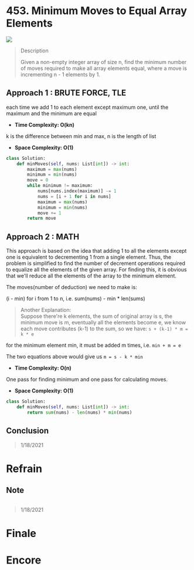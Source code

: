 # 453. Minimum Moves to Equal Array Elements

![](https://img.shields.io/badge/Difficulty-Easy-%235cb85c)

> Description
> 
> Given a non-empty integer array of size n, find the minimum number of moves required to make all array elements equal, where a move is incrementing n - 1 elements by 1.

## Approach 1 : BRUTE FORCE, TLE

each time we add 1 to each element except maximum one, until the maximum and the minimum are equal

- **Time Complexity: O(kn)**

k is the difference between min and max, n is the length of list

- **Space Complexity: O(1)**

```python
class Solution:
    def minMoves(self, nums: List[int]) -> int:
        maximum = max(nums)
        minimum = min(nums)
        move = 0
        while minimum != maximum:
            nums[nums.index(maximum)] -= 1
            nums = [i + 1 for i in nums]
            maximum = max(nums)
            minimum = min(nums)
            move += 1
        return move
```

## Approach 2 : MATH

This approach is based on the idea that adding 1 to all the elements except one is equivalent to decrementing 1 from a single element. Thus, the problem is simplified to find the number of decrement operations required to equalize all the elements of the given array. For finding this, it is obvious that we'll reduce all the elements of the array to the minimum element.

The moves(number of deduction) we need to make is:

(i - min) for i from 1 to n, i.e. sum(nums) - min * len(sums)

> Another Explanation:
​   
Suppose there're k elements, the sum of original array is s, the minimum move is m, eventually all the elements become e, we know each move contributes (k-1) to the sum, so we have: `s + (k-1) * m = k * e`

for the minimum element min, it must be added m times, i.e. `min + m = e`

The two equations above would give us `m = s - k * min`


- **Time Complexity: O(n)**

One pass for finding minimum and one pass for calculating moves.

- **Space Complexity: O(1)**


```python
class Solution:
    def minMoves(self, nums: List[int]) -> int:
        return sum(nums) - len(nums) * min(nums)
```

## Conclusion

> 1/18/2021

# Refrain

## Note

```python

```

> 1/18/2021

# Finale

# Encore